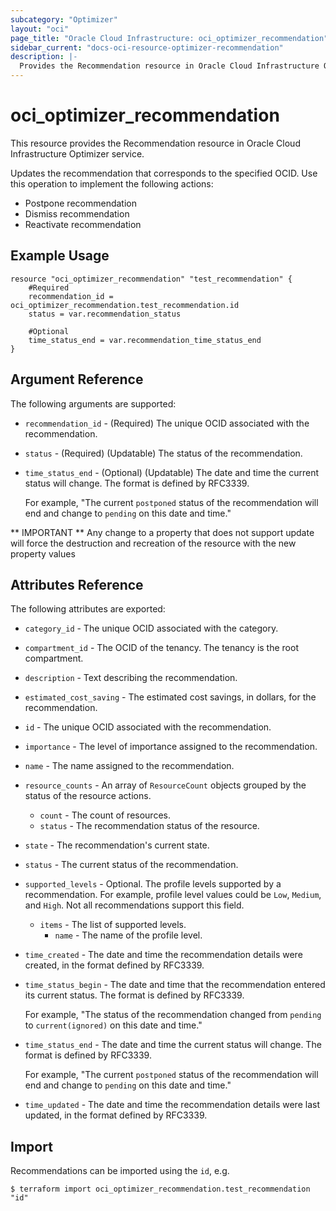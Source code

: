 ```yaml
---
subcategory: "Optimizer"
layout: "oci"
page_title: "Oracle Cloud Infrastructure: oci_optimizer_recommendation"
sidebar_current: "docs-oci-resource-optimizer-recommendation"
description: |-
  Provides the Recommendation resource in Oracle Cloud Infrastructure Optimizer service
---
```


# oci_optimizer_recommendation
This resource provides the Recommendation resource in Oracle Cloud Infrastructure Optimizer service.

Updates the recommendation that corresponds to the specified OCID.
Use this operation to implement the following actions:

  * Postpone recommendation
  * Dismiss recommendation
  * Reactivate recommendation


## Example Usage

```hcl
resource "oci_optimizer_recommendation" "test_recommendation" {
	#Required
	recommendation_id = oci_optimizer_recommendation.test_recommendation.id
	status = var.recommendation_status

	#Optional
	time_status_end = var.recommendation_time_status_end
}
```

## Argument Reference

The following arguments are supported:

* `recommendation_id` - (Required) The unique OCID associated with the recommendation.
* `status` - (Required) (Updatable) The status of the recommendation.
* `time_status_end` - (Optional) (Updatable) The date and time the current status will change. The format is defined by RFC3339.

	For example, "The current `postponed` status of the recommendation will end and change to `pending` on this  date and time." 


** IMPORTANT **
Any change to a property that does not support update will force the destruction and recreation of the resource with the new property values

## Attributes Reference

The following attributes are exported:

* `category_id` - The unique OCID associated with the category.
* `compartment_id` - The OCID of the tenancy. The tenancy is the root compartment.
* `description` - Text describing the recommendation.
* `estimated_cost_saving` - The estimated cost savings, in dollars, for the recommendation.
* `id` - The unique OCID associated with the recommendation.
* `importance` - The level of importance assigned to the recommendation.
* `name` - The name assigned to the recommendation.
* `resource_counts` - An array of `ResourceCount` objects grouped by the status of the resource actions.
	* `count` - The count of resources.
	* `status` - The recommendation status of the resource.
* `state` - The recommendation's current state.
* `status` - The current status of the recommendation.
* `supported_levels` - Optional. The profile levels supported by a recommendation. For example, profile level values could be `Low`, `Medium`, and `High`. Not all recommendations support this field. 
	* `items` - The list of supported levels.
		* `name` - The name of the profile level.
* `time_created` - The date and time the recommendation details were created, in the format defined by RFC3339.
* `time_status_begin` - The date and time that the recommendation entered its current status. The format is defined by RFC3339.

	For example, "The status of the recommendation changed from `pending` to `current(ignored)` on this date and time." 
* `time_status_end` - The date and time the current status will change. The format is defined by RFC3339.

	For example, "The current `postponed` status of the recommendation will end and change to `pending` on this  date and time." 
* `time_updated` - The date and time the recommendation details were last updated, in the format defined by RFC3339.

## Import

Recommendations can be imported using the `id`, e.g.

```
$ terraform import oci_optimizer_recommendation.test_recommendation "id"
```

